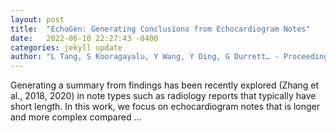 ```yaml
---
layout: post
title:  "EchoGen: Generating Conclusions from Echocardiogram Notes"
date:   2022-06-10 22:27:43 -0400
categories: jekyll update
author: "L Tang, S Kooragayalu, Y Wang, Y Ding, G Durrett… - Proceedings of the 21st …, 2022"
---
```

Generating a summary from findings has been recently explored (Zhang et al., 2018, 2020) in note types such as radiology reports that typically have short length. In this work, we focus on echocardiogram notes that is longer and more complex compared …
